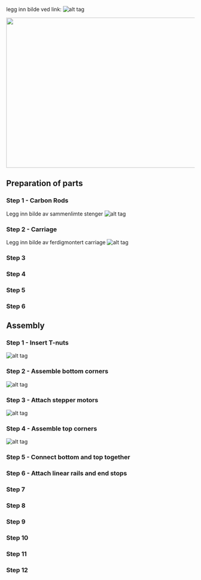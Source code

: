 legg inn bilde ved link: ![alt tag](x)

<a href="url"><img src="https://github.com/OleIdole/Kossel-XL-DIY-3D-printer/blob/master/Pictures/Stepper%20motor.jpg" align="center" height="400" width="800" ></a>

## Preparation of parts

### Step 1 - Carbon Rods
Legg inn bilde av sammenlimte stenger
![alt tag](https://github.com/OleIdole/Kossel-XL-DIY-3D-printer/blob/master/Pictures/Carbon%20rod.jpg)

### Step 2 - Carriage
Legg inn bilde av ferdigmontert carriage
![alt tag](https://github.com/OleIdole/Kossel-XL-DIY-3D-printer/blob/master/Pictures/Carriage.jpg)

### Step 3


### Step 4


### Step 5


### Step 6




## Assembly

### Step 1 - Insert T-nuts
![alt tag](https://github.com/OleIdole/Kossel-XL-DIY-3D-printer/blob/master/Pictures/T-nut.jpg)

### Step 2 - Assemble bottom corners
![alt tag](https://github.com/OleIdole/Kossel-XL-DIY-3D-printer/blob/master/Pictures/Frame%20bottom.jpg)

### Step 3 - Attach stepper motors
![alt tag](https://github.com/OleIdole/Kossel-XL-DIY-3D-printer/blob/master/Pictures/Stepper%20motor.jpg)

### Step 4 - Assemble top corners
![alt tag](x)

### Step 5 - Connect bottom and top together


### Step 6 - Attach linear rails and end stops


### Step 7


### Step 8


### Step 9


### Step 10


### Step 11


### Step 12
